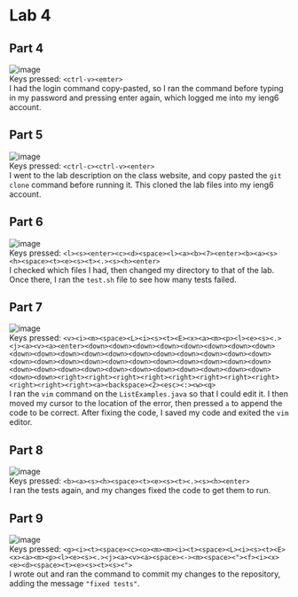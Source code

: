 # Lab 4  
## Part 4  
![image](https://github.com/qcassady/cse15l-lab-reports/assets/130010365/da260b16-110c-43e7-a592-5fa46c050cf1)  
Keys pressed: ```<ctrl-v><emter>```  
I had the login command copy-pasted, so I ran the command before typing in my password and pressing enter again, which logged me into my ieng6 account.  
## Part 5  
![image](https://github.com/qcassady/cse15l-lab-reports/assets/130010365/40aa176e-3955-4a11-95d5-1f4b3ba49b57)  
Keys pressed: ```<ctrl-c><ctrl-v><enter>```  
I went to the lab description on the class website, and copy pasted the ```git clone``` command before running it. This cloned the lab files into my ieng6 account.  
## Part 6  
![image](https://github.com/qcassady/cse15l-lab-reports/assets/130010365/be19481b-e59c-4112-a90b-719b192c8f10)  
Keys pressed: ```<l><s><enter><c><d><space><l><a><b><7><enter><b><a><s><h><space><t><e><s><t><.><s><h><enter>```  
I checked which files I had, then changed my directory to that of the lab. Once there, I ran the ```test.sh``` file to see how many tests failed.  
## Part 7  
![image](https://github.com/qcassady/cse15l-lab-reports/assets/130010365/d446fdd9-6161-4dfe-8691-53ddbc61b52d)  
Keys pressed: ```<v><i><m><space><L><i><s><t><E><x><a><m><p><l><e><s><.><j><a><v><a><enter><down><down><down><down><down><down><down><down><down><down><down><down><down><down><down><down><down><down><down><down><down><down><down><down><down><down><down><down><down><down><down><down><down><down><down><down><down><down><down><down><down><down><down><right><right><right><right><right><right><right><right><right><right><right><a><backspace><2><esc><:><w><q>```  
I ran the ```vim``` command on the ```ListExamples.java``` so that I could edit it. I then moved my cursor to the location of the error, then pressed `a` to append the code to be correct. After fixing the code, I saved my code and exited the `vim` editor.  
## Part 8  
![image](https://github.com/qcassady/cse15l-lab-reports/assets/130010365/990abbca-e52f-4aa1-a8de-43e44dbc7ad1)  
Keys pressed: ```<b><a><s><h><space><t><e><s><t><.><s><h><enter>```  
I ran the tests again, and my changes fixed the code to get them to run.  
## Part 9  
![image](https://github.com/qcassady/cse15l-lab-reports/assets/130010365/140e2f6d-84dc-41eb-b4eb-67d4b3bc1097)  
Keys pressed: ```<g><i><t><space><c><o><m><m><i><t><space><L><i><s><t><E><x><a><m><p><l><e><s><.><j><a><v><a><space><-><m><space><"><f><i><x><e><d><space><t><e><s><t><s><">```  
I wrote out and ran the command to commit my changes to the repository, adding the message `"fixed tests"`.  
